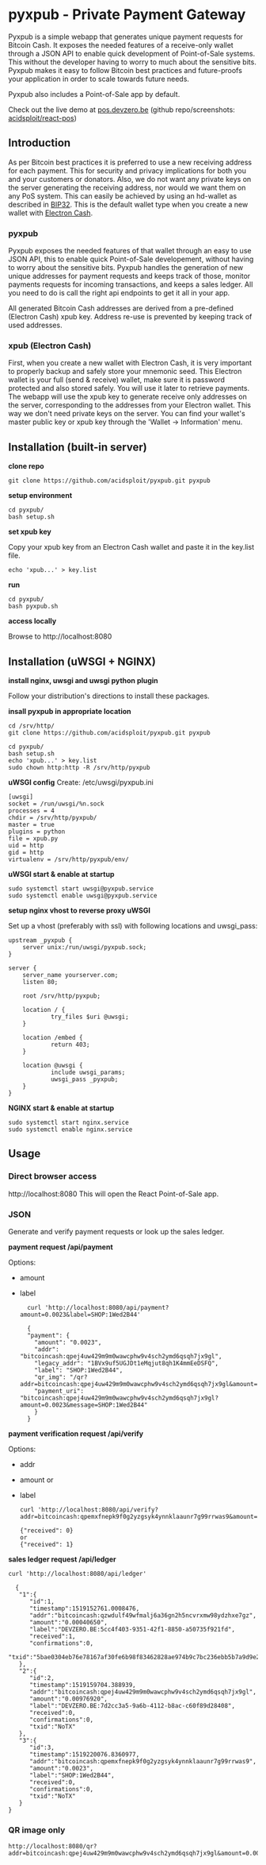 # pyxpub - Private Payment Gateway
 
Pyxpub is a simple webapp that generates unique payment requests for Bitcoin Cash. It exposes the needed features of a receive-only wallet through a JSON API to enable quick development of Point-of-Sale systems. This without the developer having to worry to much about the sensitive bits. Pyxpub makes it easy to follow Bitcoin best practices and future-proofs your application in order to scale towards future needs.

Pyxpub also includes a Point-of-Sale app by default. 

Check out the live demo at [pos.devzero.be](https://pos.devzero.be) (github repo/screenshots: [acidsploit/react-pos](https://github.com/acidsploit/react-pos))

## Introduction
As per Bitcoin best practices it is preferred to use a new receiving address for each payment. This for security and privacy implications for both you and your customers or donators. Also, we do not want any private keys on the server generating the receiving address, nor would we want them on any PoS system. This can easily be achieved by using an hd-wallet as described in [BIP32](https://github.com/bitcoin/bips/blob/master/bip-0032.mediawiki). This is the default wallet type when you create a new wallet with [Electron Cash](https://electroncash.org/).

### pyxpub
Pyxpub exposes the needed features of that wallet through an easy to use JSON API, this to enable quick Point-of-Sale developement, without having to worry about the sensitive bits. Pyxpub handles the generation of new unique addresses for payment requests and keeps track of those, monitor payments requests for incoming transactions, and keeps a sales ledger. All you need to do is call the right api endpoints to get it all in your app.

All generated Bitcoin Cash addresses are derived from a pre-defined (Electron Cash) xpub key. Address re-use is prevented by keeping track of used addresses.

### xpub (Electron Cash)
First, when you create a new wallet with Electron Cash, it is very important to properly backup and safely store your mnemonic seed. This Electron wallet is your full (send & receive) wallet, make sure it is password protected and also stored safely. You will use it later to retrieve payments. The webapp will use the xpub key to generate receive only addresses on the server, corresponding to the addresses from your Electron wallet. This way we don't need private keys on the server. You can find your wallet's master public key or xpub key through the 'Wallet -> Information' menu.

## Installation (built-in server)
__clone repo__

    git clone https://github.com/acidsploit/pyxpub.git pyxpub

__setup environment__

    cd pyxpub/
    bash setup.sh

__set xpub key__

Copy your xpub key from an Electron Cash wallet and paste it in the key.list file.

    echo 'xpub...' > key.list

__run__

    cd pyxpub/
    bash pyxpub.sh

__access locally__

Browse to http://localhost:8080

## Installation (uWSGI + NGINX)
__install nginx, uwsgi and uwsgi python plugin__

Follow your distribution's directions to install these packages.

__insall pyxpub in appropriate location__

    cd /srv/http/
    git clone https://github.com/acidsploit/pyxpub.git pyxpub
    
    cd pyxpub/
    bash setup.sh
    echo 'xpub...' > key.list
    sudo chown http:http -R /srv/http/pyxpub
    
    
__uWSGI config__
Create: /etc/uwsgi/pyxpub.ini

    [uwsgi]
    socket = /run/uwsgi/%n.sock
    processes = 4
    chdir = /srv/http/pyxpub/
    master = true
    plugins = python
    file = xpub.py
    uid = http
    gid = http
    virtualenv = /srv/http/pyxpub/env/
    
__uWSGI start & enable at startup__

    sudo systemctl start uwsgi@pyxpub.service
    sudo systemctl enable uwsgi@pyxpub.service


__setup nginx vhost to reverse proxy uWSGI__

Set up a vhost (preferably with ssl) with following locations and uwsgi_pass:

    upstream _pyxpub {
        server unix:/run/uwsgi/pyxpub.sock;
    }
    
    server {
        server_name yourserver.com;
        listen 80;

        root /srv/http/pyxpub;
    
        location / {
                try_files $uri @uwsgi;
        }

        location /embed {
                return 403;
        }

        location @uwsgi {
                include uwsgi_params;
                uwsgi_pass _pyxpub;
        }
    }

__NGINX start & enable at startup__ 

    sudo systemctl start nginx.service
    sudo systemctl enable nginx.service


## Usage
### Direct browser access
http://localhost:8080
This will open the React Point-of-Sale app.

    
### JSON
Generate and verify payment requests or look up the sales ledger.

__payment request /api/payment__

Options:
* amount
* label


        curl 'http://localhost:8080/api/payment?amount=0.0023&label=SHOP:1Wed2B44'

        {
        "payment": {
          "amount": "0.0023", 
          "addr": "bitcoincash:qpej4uw429m9m0wawcphw9v4sch2ymd6qsqh7jx9gl", 
          "legacy_addr": "1BVx9uf5UGJDt1eMqjut8qh1K4mmEeDSFQ", 
          "label": "SHOP:1Wed2B44", 
          "qr_img": "/qr?addr=bitcoincash:qpej4uw429m9m0wawcphw9v4sch2ymd6qsqh7jx9gl&amount=0.0023&label=SHOP:1Wed2B44", 
          "payment_uri": "bitcoincash:qpej4uw429m9m0wawcphw9v4sch2ymd6qsqh7jx9gl?amount=0.0023&message=SHOP:1Wed2B44"
          }
        }
        
__payment verification request /api/verify__

Options:
* addr
* amount
or
* label

      curl 'http://localhost:8080/api/verify?addr=bitcoincash:qpemxfnepk9f0g2yzgsyk4ynnklaaunr7g99rrwas9&amount=0.0023'
      
      {"received": 0}
      or 
      {"received": 1}

__sales ledger request /api/ledger__

    curl 'http://localhost:8080/api/ledger'
      
      {
       "1":{
          "id":1,
          "timestamp":1519152761.0008476,
          "addr":"bitcoincash:qzwdulf49wfmalj6a36gn2h5ncvrxmw98ydzhxe7gz",
          "amount":"0.00040650",
          "label":"DEVZERO.BE:5cc4f403-9351-42f1-8850-a50735f921fd",
          "received":1,
          "confirmations":0,
          "txid":"5bae0304eb76e78167af30fe6b98f83462828ae974b9c7bc236ebb5b7a9d9e26"
       },
       "2":{
          "id":2,
          "timestamp":1519159704.388939,
          "addr":"bitcoincash:qpej4uw429m9m0wawcphw9v4sch2ymd6qsqh7jx9gl",
          "amount":"0.00976920",
          "label":"DEVZERO.BE:7d2cc3a5-9a6b-4112-b8ac-c60f89d28408",
          "received":0,
          "confirmations":0,
          "txid":"NoTX"
       },
       "3":{
          "id":3,
          "timestamp":1519220076.8360977,
          "addr":"bitcoincash:qpemxfnepk9f0g2yzgsyk4ynnklaaunr7g99rrwas9",
          "amount":"0.0023",
          "label":"SHOP:1Wed2B44",
          "received":0,
          "confirmations":0,
          "txid":"NoTX"
       }
    }


### QR image only

    http://localhost:8080/qr?addr=bitcoincash:qpej4uw429m9m0wawcphw9v4sch2ymd6qsqh7jx9gl&amount=0.0023&label=SHOP:PAYM123

